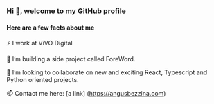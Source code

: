 ### Hi 👋, welcome to my GitHub profile

#### Here are a few facts about me

⚡ I work at ViVO Digital

🔭 I’m building a side project called ForeWord.

👯 I’m looking to collaborate on new and exciting React, Typescript and Python oriented projects.

📫 Contact me here: [a link] (https://angusbezzina.com)
